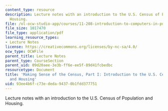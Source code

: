 ```yaml
---
content_type: resource
description: Lecture notes with an introduction to the U.S. Census of Population and
  Housing.
file: /ol-ocw-studio-app/courses/11-208-introduction-to-computers-in-public-management-ii-january-iap-2002/93ee4b6fc73ededa94370b1fdd377751_lect3.pdf
file_size: 1017470
file_type: application/pdf
learning_resource_types:
- Lecture Notes
license: https://creativecommons.org/licenses/by-nc-sa/4.0/
ocw_type: OCWFile
parent_title: Lecture Notes
parent_type: CourseSection
parent_uid: 09d20aee-3e3b-ff6e-ee5f-89d41fcbedbc
resourcetype: Document
title: 'Making Sense of the Census, Part I: Introduction to the U.S. Census of Population
  and Housing'
uid: 93ee4b6f-c73e-deda-9437-0b1fdd377751
---
```

Lecture notes with an introduction to the U.S. Census of Population and Housing.